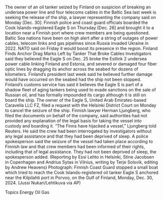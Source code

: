 The owner of an oil tanker seized by Finland on suspicion of breaking an undersea power line and four telecoms cables in the Baltic Sea last week is seeking the release of the ship, a lawyer representing the company said on Monday [Dec. 30].
Finnish police and coast guard officials boarded the Cook Islands-registered Eagle S on Thursday [Dec. 26] and brought it to a location near a Finnish port where crew members are being questioned.
Baltic Sea nations have been on high alert after a string of outages of power cables, telecom links and gas pipelines since Russia invaded Ukraine in 2022. NATO said on Friday it would boost its presence in the region.
Finland Finds Anchor Drag Marks Left by Tanker That Broke Cables
Investigators said they believed the Eagle S on Dec. 25 broke the Estlink 2 undersea power cable linking Finland and Estonia, and severed or damaged four fiber optic lines by dragging its anchor across the seabed for dozens of kilometers.
Finland’s president last week said he believed further damage would have occurred on the seabed had the ship not been stopped.
Finland’s customs service has said it believes the Eagle S is part of a shadow fleet of aging tankers being used to evade sanctions on the sale of Russian oil, and has formally impounded its cargo although it is still on board the ship.
The owner of the Eagle S, United Arab Emirates-based Caravella LLC FZ, filed a request with the Helsinki District Court on Monday to cancel the seizure of the ship.
Finnish lawyer Herman Ljungberg, who filed the documents on behalf of the company, said authorities had not provided any explanation of the legal basis for taking the vessel into custody and boarding it.
“The Finns have hijacked a vessel,” Ljungberg told Reuters.
He said the crew had been interrogated by investigators without any legal assistance and that they had been deprived of sleep.
A police spokesperson said the seizure of the vessel had taken place according to Finnish law and that crew members had been informed of their rights, including that of legal assistance.
They had not been deprived of sleep, the spokesperson added.
(Reporting by Essi Lehto in Helsinki, Stine Jacobsen in Copenhagen and Andrius Sytas in Vilnius, writing by Terje Solsvik, editing by Andrew Heavens)
Photograph: Finnish Coast Guard stopped a small boat which tried to reach the Cook Islands-registered oil tanker Eagle S anchored near the Kilpilahti port in Porvoo, on the Gulf of Finland, Monday, Dec. 30, 2024. (Jussi Nukari/Lehtikuva via AP)

Topics
Energy
Oil Gas

